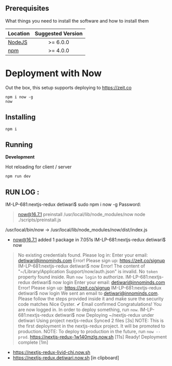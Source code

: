 


## Prerequisites

What things you need to install the software and how to install them


| Location                                                     | Suggested Version       |
| -------------                                                |:-------------:|
| <a href="https://nodejs.org/en/">NodeJS</a>                     | >= 6.0.0 |
| <a href="https://nodejs.org/en/">npm</a>                        | >= 4.0.0 |

# Deployment with Now
Out the box, this setup supports deploying to https://zeit.co
```$xslt
npm i now -g
now
```

## Installing
```
npm i
```

## Running
**Development**

Hot reloading for client / server
```
npm run dev
```

RUN LOG :
-----------

IM-LP-681:nextjs-redux detiwari$ sudo npm i now -g
Password:

> now@16.7.1 preinstall /usr/local/lib/node_modules/now
> node ./scripts/preinstall.js

/usr/local/bin/now -> /usr/local/lib/node_modules/now/dist/index.js
+ now@16.7.1
added 1 package in 7.051s
IM-LP-681:nextjs-redux detiwari$ now
> No existing credentials found. Please log in:
> Enter your email: detiwari@innominds.com
> Error! Please sign up: https://zeit.co/signup
IM-LP-681:nextjs-redux detiwari$ now
> Error! The content of "~/Library/Application Support/now/auth.json" is invalid. No `token` property found inside. Run `now login` to authorize.
IM-LP-681:nextjs-redux detiwari$ now login
> Enter your email: detiwari@innominds.com
> Error! Please sign up: https://zeit.co/signup
IM-LP-681:nextjs-redux detiwari$ now login
> We sent an email to detiwari@innominds.com. Please follow the steps provided
  inside it and make sure the security code matches Nice Oyster.
✔ Email confirmed
> Congratulations! You are now logged in. In order to deploy something, run `now`.
IM-LP-681:nextjs-redux detiwari$ now
> Deploying ~/nextjs-redux under detiwari
> Using project nextjs-redux
> Synced 2 files [3s]
> NOTE: This is the first deployment in the nextjs-redux project. It will be promoted to production.
> NOTE: To deploy to production in the future, run `now --prod`.
> https://nextjs-redux-1w140mzlg.now.sh [11s]
> Ready! Deployment complete [1m]
- https://nextjs-redux-livid-chi.now.sh
- https://nextjs-redux.detiwari.now.sh [in clipboard]
